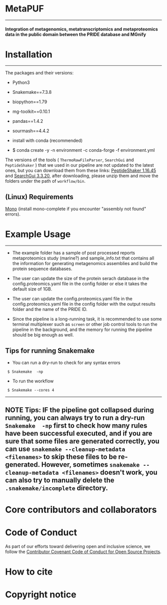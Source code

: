 # MetaPUF
____________________________________

####  Integration of metagenomics, metatranscriptomics and metaproteomics data in the public domain between the PRIDE database and MGnify
# Installation
____________________________________

The packages and their versions:
- Python3
- Snakemake==7.3.8
- biopython==1.79
- mg-toolkit==0.10.1
- pandas==1.4.2
- sourmash==4.4.2

- install with conda (recommended)

- $ conda create -y -n environment -c conda-forge -f environment.yml

The versions of the tools ( `ThermoRawFileParser`, `SearchGui` and `PeptideShaker` ) that we used in our pipeline are not updated to the latest ones, but you can download them from these links: [PeptideShaker 1.16.45](https://genesis.ugent.be/maven2/eu/isas/peptideshaker/PeptideShaker/) and [SearchGui 3.3.20](https://genesis.ugent.be/maven2/eu/isas/searchgui/SearchGUI/), after downloading, please unzip them and move the folders under the path of `workflow/bin`.

## (Linux) Requirements
[Mono](https://www.mono-project.com/download/stable/#download-lin) (install mono-complete if you encounter "assembly not found" errors).


# Example Usage
____________________________________

- The example folder has a sample of post processed reports metaproteomics study (marine?) and sample_info.txt that contains all the information for generating metagenomics assemblies and build the protein sequence databases.

- The user can update the size of the protein serach database in the config.proteomics.yaml file in the config folder or else it takes the default size of 1GB.

- The user can update the config.proteomics.yaml file in the  config.proteomics.yaml file in the config folder with the output results folder and the name of the PRIDE ID.

- Since the pipeline is a long-running task, it is recommended to use some terminal multiplexer such as `screen` or other job control tools to run the pipeline in the background, and the memory for running the pipeline should be big enough as well. 

## Tips for running Snakemake
- You can run a dry-run to check for any syntax errors 
```
 $ Snakemake  -np
```

- To run the workflow
```
 $ Snakemake --cores 4
```

---
**NOTE**
Tips: IF the pipeline got collapsed during running, you can always try to run a dry-run `Snakemake  -np` first to check how many rules have been successful executed, and if you are sure that some files are generated correctly, you can use `snakemake --cleanup-metadata <filenames>` to skip these files to be re-generated. However, sometimes `snakemake --cleanup-metadata <filenames>` doesn't work, you can also try to manually delete the `.snakemake/incomplete` directory.
---

# Core contributors and collaborators

# Code of Conduct
As part of our efforts toward delivering open and inclusive science, we follow the [Contributor Covenant Code of Conduct for Open Source Projects](https://www.contributor-covenant.org/version/2/0/code_of_conduct/).

# How to cite

# Copyright notice
